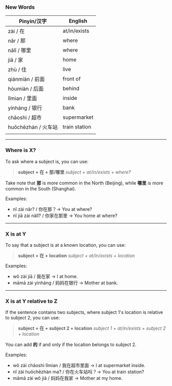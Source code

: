 ### New Words
| Pinyin/汉字        | English       |
| ---------------- | ------------- |
| zài / 在          | at/in/exists  |
| nǎr / 那          | where         |
| nǎlǐ / 哪里        | where         |
| jiā / 家          | home          |
| zhù / 住          | live          |
| qiánmiàn / 前面    | front of      |
| hòumiàn / 后面     | behind        |
| lǐmian / 里面      | inside        |
| yínháng / 银行     | bank          |
| chāoshì / 超市     | supermarket   |
| huǒchēzhàn / 火车站 | train station |
|                  |               |

---
### Where is X?

To ask where a subject is, you can use:

> **subject + 在 + 那/哪里**
> *subject + at/in/exists + where?*

Take note that **那** is more common in the North (Beijing), while **哪里** is more common in the South (Shanghai).

Examples:
- nǐ zài nǎr? / 你在那？→ You at where?
- nǐ jiā zài nǎlǐ? / 你家在那里 → You home at where?

---
### X is at Y

To say that a subject is at a known location, you can use:

>**subject + 在 + location**
> *subject + at/in/exists + location*

Examples:
- wǒ zài jiā / 我在家 → I at home.
- māmā zài yínháng / 妈妈在银行 → Mother at bank. 

---
### X is at Y relative to Z

If the sentence contains two subjects, where subject 1's location is relative to subject 2, you can use:

>**subject + 在 + subject 2 + location**
> *subject 1 + at/in/exists + subject 2 + location*

You can add **的** if and only if the location belongs to subject 2.

Examples:
- wǒ zài chāoshì lǐmian / 我在超市里面 → I at supermarket inside.
- nǐ zài huǒchēzhàn ma? / 你在火车站吗？→ You at train station?
- māmā zài wǒ jiā / 妈妈在我家 → Mother at my home.